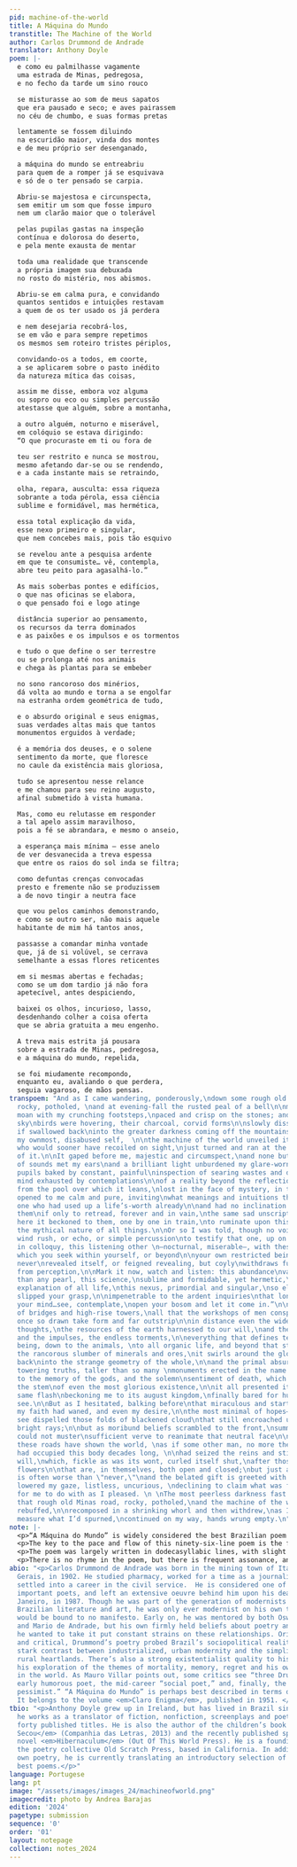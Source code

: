 ```yaml
---
pid: machine-of-the-world
title: A Máquina do Mundo
transtitle: The Machine of the World
author: Carlos Drummond de Andrade
translator: Anthony Doyle
poem: |-
  e como eu palmilhasse vagamente
  uma estrada de Minas, pedregosa,
  e no fecho da tarde um sino rouco

  se misturasse ao som de meus sapatos
  que era pausado e seco; e aves pairassem
  no céu de chumbo, e suas formas pretas

  lentamente se fossem diluindo
  na escuridão maior, vinda dos montes
  e de meu próprio ser desenganado,

  a máquina do mundo se entreabriu
  para quem de a romper já se esquivava
  e só de o ter pensado se carpia.

  Abriu-se majestosa e circunspecta,
  sem emitir um som que fosse impuro
  nem um clarão maior que o tolerável

  pelas pupilas gastas na inspeção
  contínua e dolorosa do deserto,
  e pela mente exausta de mentar

  toda uma realidade que transcende
  a própria imagem sua debuxada
  no rosto do mistério, nos abismos.

  Abriu-se em calma pura, e convidando
  quantos sentidos e intuições restavam
  a quem de os ter usado os já perdera

  e nem desejaria recobrá-los,
  se em vão e para sempre repetimos
  os mesmos sem roteiro tristes périplos,

  convidando-os a todos, em coorte,
  a se aplicarem sobre o pasto inédito
  da natureza mítica das coisas,

  assim me disse, embora voz alguma
  ou sopro ou eco ou simples percussão
  atestasse que alguém, sobre a montanha,

  a outro alguém, noturno e miserável,
  em colóquio se estava dirigindo:
  “O que procuraste em ti ou fora de

  teu ser restrito e nunca se mostrou,
  mesmo afetando dar-se ou se rendendo,
  e a cada instante mais se retraindo,

  olha, repara, ausculta: essa riqueza
  sobrante a toda pérola, essa ciência
  sublime e formidável, mas hermética,

  essa total explicação da vida,
  esse nexo primeiro e singular,
  que nem concebes mais, pois tão esquivo

  se revelou ante a pesquisa ardente
  em que te consumiste… vê, contempla,
  abre teu peito para agasalhá-lo.”

  As mais soberbas pontes e edifícios,
  o que nas oficinas se elabora,
  o que pensado foi e logo atinge

  distância superior ao pensamento,
  os recursos da terra dominados
  e as paixões e os impulsos e os tormentos

  e tudo o que define o ser terrestre
  ou se prolonga até nos animais
  e chega às plantas para se embeber

  no sono rancoroso dos minérios,
  dá volta ao mundo e torna a se engolfar
  na estranha ordem geométrica de tudo,

  e o absurdo original e seus enigmas,
  suas verdades altas mais que tantos
  monumentos erguidos à verdade;

  é a memória dos deuses, e o solene
  sentimento da morte, que floresce
  no caule da existência mais gloriosa,

  tudo se apresentou nesse relance
  e me chamou para seu reino augusto,
  afinal submetido à vista humana.

  Mas, como eu relutasse em responder
  a tal apelo assim maravilhoso,
  pois a fé se abrandara, e mesmo o anseio,

  a esperança mais mínima — esse anelo
  de ver desvanecida a treva espessa
  que entre os raios do sol inda se filtra;

  como defuntas crenças convocadas
  presto e fremente não se produzissem
  a de novo tingir a neutra face

  que vou pelos caminhos demonstrando,
  e como se outro ser, não mais aquele
  habitante de mim há tantos anos,

  passasse a comandar minha vontade
  que, já de si volúvel, se cerrava
  semelhante a essas flores reticentes

  em si mesmas abertas e fechadas;
  como se um dom tardio já não fora
  apetecível, antes despiciendo,

  baixei os olhos, incurioso, lasso,
  desdenhando colher a coisa oferta
  que se abria gratuita a meu engenho.

  A treva mais estrita já pousara
  sobre a estrada de Minas, pedregosa,
  e a máquina do mundo, repelida,

  se foi miudamente recompondo,
  enquanto eu, avaliando o que perdera,
  seguia vagaroso, de mãos pensas.
transpoem: "And as I came wandering, ponderously,\ndown some rough old Minas road,
  rocky, potholed, \nand at evening-fall the rusted peal of a bell\n\nmixed its bronze
  moan with my crunching footsteps,\npaced and crisp on the stones; and in the leaden
  sky\nbirds were hovering, their charcoal, corvid forms\n\nslowly dissolving, as
  if swallowed back\ninto the greater darkness coming off the mountains\nand from
  my ownmost, disabused self,  \n\nthe machine of the world unveiled itself \nto me,
  who would sooner have recoiled on sight,\njust turned and ran at the very prospect
  of it.\n\nIt gaped before me, majestic and circumspect,\nand none but the purest
  of sounds met my ears\nand a brilliant light unburdened my glare-worn eyes, \n\nsoothing
  pupils baked by constant, painful\ninspection of searing wastes and deserts,\nand
  mind exhausted by contemplations\n\nof a reality beyond the reflections\nwatching
  from the pool over which it leans,\nlost in the face of mystery, in the abyss.\n\nIt
  opened to me calm and pure, inviting\nwhat meanings and intuitions there remained\nto
  one who had used up a life’s-worth already\n\nand had no inclination to recover
  them\nif only to retread, forever and in vain,\nthe same sad unscripted peregrinations,\n\nbut
  here it beckoned to them, one by one in train,\nto ruminate upon this virgin pasture\nof
  the mythical nature of all things.\n\nOr so I was told, though no voice was heard,\nor
  wind rush, or echo, or simple percussion\nto testify that one, up on the mountainside,\n\naddressed,
  in colloquy, this listening other \n—nocturnal, miserable—, with these uttered words:\n“That
  which you seek within yourself, or beyond\n\nyour own restricted being, and has
  never\nrevealed itself, or feigned revealing, but coyly\nwithdraws further and further
  from perception,\n\nMark it now, watch and listen: this abundance\nvastly richer
  than any pearl, this science,\nsublime and formidable, yet hermetic,\n\nthis total
  explanation of all life,\nthis nexus, primordial and singular,\nso elusive it forever
  slipped your grasp,\n\nimpenetrable to the ardent inquiries\nthat long consumed
  your mind…see, contemplate,\nopen your bosom and let it come in.”\n\nThe most superb
  of bridges and high-rise towers,\nall that the workshops of men conspire to design,\nand
  once so drawn take form and far outstrip\n\nin distance even the widest striding
  thoughts,\nthe resources of the earth harnessed to our will,\nand the passions,
  and the impulses, the endless torments,\n\neverything that defines terrestrial being,\ncreaturely
  being, down to the animals, \nto all organic life, and beyond that still,\n\nto
  the rancorous slumber of minerals and ores,\nit swirls around the globe and is swallowed
  back\ninto the strange geometry of the whole,\n\nand the primal absurdity, its mysteries,\nand
  towering truths, taller than so many \nmonuments erected in the name of truth;\n\nand
  to the memory of the gods, and the solemn\nsentiment of death, which flowers on
  the stem\nof even the most glorious existence,\n\nit all presented itself in that
  same flash\nbeckoning me to its august kingdom,\nfinally bared for human eyes to
  see.\n\nBut as I hesitated, balking before\nthat miraculous and startling appeal,\nfor
  my faith had waned, and even my desire,\n\nthe most minimal of hopes—the yearning\nto
  see dispelled those folds of blackened cloud\nthat still encroached upon the sun's
  bright rays;\n\nbut as moribund beliefs scrambled to the front,\nsummoned from retirement,
  could not muster\nsufficient verve to reanimate that neutral face\n\nwhich I along
  these roads have shown the world, \nas if some other man, no more the tenant\nwho
  had occupied this body decades long, \n\nhad seized the reins and stirrups of my
  will,\nwhich, fickle as was its wont, curled itself shut,\nafter those shy, ungenerous
  flowers\n\nthat are, in themselves, both open and closed;\nbut just as \"late\"
  is often worse than \"never,\"\nand the belated gift is greeted with disdain,\n\nI
  lowered my gaze, listless, uncurious, \ndeclining to claim what was freely given,\nthere
  for me to do with as I pleased. \n \nThe most peerless darkness fast descended\nupon
  that rough old Minas road, rocky, potholed,\nand the machine of the world, its invite
  rebuffed,\n\nrecomposed in a shrinking whorl and then withdrew,\nas I, trying to
  measure what I’d spurned,\ncontinued on my way, hands wrung empty.\n"
note: |-
  <p>“A Máquina do Mundo” is widely considered the best Brazilian poem ever written, but I have yet to find an English translation that captures both its style and content with equal fidelity. Some take far too many liberties (one even imposes a non-existent rhyme scheme), while others are excessively literal in their approach. None, to my ear at least, really sounds like Drummond. So I wanted to produce a translation that was true to his original in content and style.</p>
  <p>The key to the pace and flow of this ninety-six-line poem is the fact that it is only six sentences long in Portuguese. While it wasn’t possible to match that exactly, I was able to keep it to only seven sentences.</p>
  <p>The poem was largely written in dodecasyllabic lines, with slight variations (many lines drop to eleven syllables or overshoot to thirteen). The basic pattern was three to four long stresses per line. To capture that stress pattern in English, I oscillated between decasyllable and dodecasyllable lines, to compensate for the reductions of unstressed syllables in Portuguese.  As English words tend to be shorter than Portuguese, I sometimes found that lines needed some padding so as not to break the pattern. However, this was always done without departing from Drummond’s basic intentions. For example, the line “passasse a comandar a minha vontade…” (thirteen syllables) would usually translate as “had begun to command my will…” (eight syllables), so I fleshed this out with a horse-riding image that spoke to the verb “command”—‘had seized the reins and stirrups of my will” (10 syllables). This allowed me to keep pattern with the preceding and following lines without altering the sense in any way.</p>
  <p>There is no rhyme in the poem, but there is frequent assonance, and I tried to mirror that where possible. Portuguese words are heavy in gender-specific “a” and “o” noun, adjective and participle endings, and a lot of the assonance is based on these (“uma estrada de Minas, pedregosa”). As English word endings are far more varied than in Portuguese, I often had to opt for alliteration and other forms of consonance (“rough old Minas road, rocky, potholed”) instead.</p>
abio: "<p>Carlos Drummond de Andrade was born in the mining town of Itabira, Minas
  Gerais, in 1902. He studied pharmacy, worked for a time as a journalist, and finally
  settled into a career in the civil service.  He is considered one of Brazil’s most
  important poets, and left an extensive oeuvre behind him upon his death in Rio de
  Janeiro, in 1987. Though he was part of the generation of modernists that transformed
  Brazilian literature and art, he was only ever modernist on his own terms, and he
  would be bound to no manifesto. Early on, he was mentored by both Oswald de Andrade
  and Mario de Andrade, but his own firmly held beliefs about poetry and the directions
  he wanted to take it put constant strains on these relationships. Original, mischievous,
  and critical, Drummond’s poetry probed Brazil’s sociopolitical reality and the often
  stark contrast between industrialized, urban modernity and the simplicity of the
  rural heartlands. There’s also a strong existentialist quality to his work, with
  his exploration of the themes of mortality, memory, regret and his own awkwardness
  in the world. As Mauro Villar points out, some critics see “three Drummonds”: the
  early humorous poet, the mid-career “social poet,” and, finally, the “semiclassical
  pessimist.” “A Máquina do Mundo” is perhaps best described in terms of the latter.
  It belongs to the volume <em>Claro Enigma</em>, published in 1951. </p>"
tbio: "<p>Anthony Doyle grew up in Ireland, but has lived in Brazil since 2000, where
  he works as a translator of fiction, nonfiction, screenplays and poetry, with over
  forty published titles. He is also the author of the children’s book <em>O Lago
  Secou</em> (Companhia das Letras, 2013) and the recently published speculative-fiction
  novel <em>Hibernaculum</em> (Out Of This World Press). He is a founding member of
  the poetry collective Old Scratch Press, based in California. In addition to his
  own poetry, he is currently translating an introductory selection of Drummond’s
  best poems.</p>"
language: Portugese
lang: pt
image: "/assets/images/images_24/machineofworld.png"
imagecredit: photo by Andrea Barajas
edition: '2024'
pagetype: submission
sequence: '0'
order: '01'
layout: notepage
collection: notes_2024
---
```


